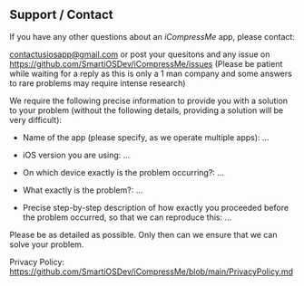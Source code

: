 ## Support / Contact


If you have any other questions about an *iCompressMe* app, please contact:

contactusiosapp@gmail.com or post your quesitons and any issue on https://github.com/SmartiOSDev/iCompressMe/issues
(Please be patient while waiting for a reply as this is only a 1 man company and some answers to rare problems may require intense research)

We require the following precise information to provide you with a solution to your problem (without the following details, providing a solution will be very difficult):

- Name of the app (please specify, as we operate multiple apps): …

- iOS version you are using: …

- On which device exactly is the problem occurring?: …

- What exactly is the problem?: …

- Precise step-by-step description of how exactly you proceeded before the problem occurred, so that we can reproduce this: …


Please be as detailed as possible. Only then can we ensure that we can solve your problem.

Privacy Policy: https://github.com/SmartiOSDev/iCompressMe/blob/main/PrivacyPolicy.md
